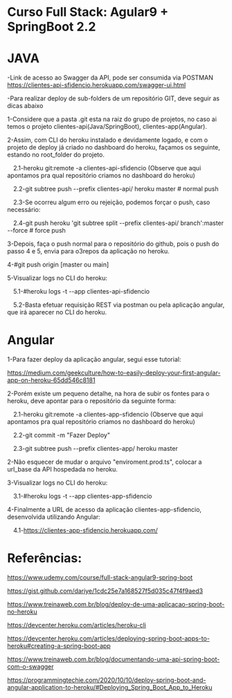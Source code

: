 # Curso Full Stack: Agular9 + SpringBoot 2.2

# JAVA

-Link de acesso ao Swagger da API, pode ser consumida via POSTMAN
https://clientes-api-sfidencio.herokuapp.com/swagger-ui.html

-Para realizar deploy de sub-folders de um repositório GIT, deve seguir as dicas abaixo

1-Considere que a pasta .git esta na raiz do grupo de projetos, no caso ai temos o projeto clientes-api(Java/SpringBoot), clientes-app(Angular).

2-Assim, com CLI do heroku instalado e devidamente logado, e com o projeto de deploy já criado no dashboard do heroku, façamos os seguinte, estando no root_folder do projeto.

  &emsp;2.1-heroku git:remote -a clientes-api-sfidencio  (Observe que aqui apontamos pra qual repositório criamos no dashboard do heroku)

  &emsp;2.2-git subtree push --prefix clientes-api/ heroku master # normal push

  &emsp;2.3-Se ocorreu algum erro ou rejeição, podemos forçar o push, caso necessário:

  &emsp;2.4-git push heroku 'git subtree split --prefix clientes-api/ branch':master --force # force push

3-Depois, faça o push normal para o repositório do github, pois o push do passo 4 e 5, envia para o3repos da aplicação no heroku.

4-#git push origin [master ou main]

5-Visualizar logs no CLI do heroku:

  &emsp;5.1-#heroku logs -t --app clientes-api-sfidencio

  &emsp;5.2-Basta efetuar requisição REST via postman ou pela aplicação angular, que irá aparecer no CLI do heroku.


# Angular

1-Para fazer deploy da aplicação angular, segui esse tutorial:

https://medium.com/geekculture/how-to-easily-deploy-your-first-angular-app-on-heroku-65dd546c8181

2-Porém existe um pequeno detalhe, na hora de subir os fontes para o heroku, deve apontar para o repositório da seguinte forma:

   &emsp;2.1-heroku git:remote -a clientes-app-sfidencio  (Observe que aqui apontamos pra qual repositório criamos no dashboard do heroku)
  
   &emsp;2.2-git commit -m "Fazer Deploy"
  
   &emsp;2.3-git subtree push --prefix clientes-app/ heroku master

2-Não esquecer de mudar o arquivo "enviroment.prod.ts", colocar a url_base da API hospedada no heroku.

3-Visualizar logs no CLI do heroku:

  &emsp;3.1-#heroku logs -t --app clientes-app-sfidencio
 
 
4-Finalmente a URL de acesso da aplicação clientes-app-sfidencio, desenvolvida utilizando Angular:

   &emsp;4.1-https://clientes-app-sfidencio.herokuapp.com/



# Referências:

https://www.udemy.com/course/full-stack-angular9-spring-boot

https://gist.github.com/dariye/1cdc25e7a168527f5d035c47f4f9aed3

https://www.treinaweb.com.br/blog/deploy-de-uma-aplicacao-spring-boot-no-heroku

https://devcenter.heroku.com/articles/heroku-cli

https://devcenter.heroku.com/articles/deploying-spring-boot-apps-to-heroku#creating-a-spring-boot-app

https://www.treinaweb.com.br/blog/documentando-uma-api-spring-boot-com-o-swagger

https://programmingtechie.com/2020/10/10/deploy-spring-boot-and-angular-application-to-heroku/#Deploying_Spring_Boot_App_to_Heroku
